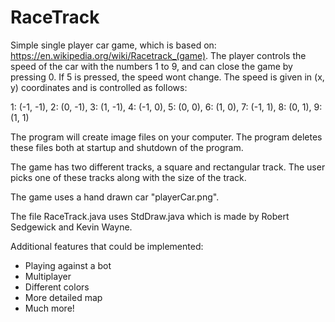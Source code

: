 # RaceTrack
Simple single player car game, which is based on: https://en.wikipedia.org/wiki/Racetrack_(game). The player controls the speed of the car with the numbers 1 to 9, and can close the game by pressing 0. If 5 is pressed, the speed wont change. The speed is given in (x, y) coordinates and is controlled as follows:

1: (-1, -1), 2: (0, -1), 3: (1, -1), 4: (-1, 0), 5: (0, 0), 6: (1, 0), 7: (-1, 1), 8: (0, 1), 9: (1, 1)

The program will create image files on your computer. The program deletes these files both at startup and shutdown of the program.

The game has two different tracks, a square and rectangular track. The user picks one of these tracks along with the size of the track. 

The game uses a hand drawn car "playerCar.png". 

The file RaceTrack.java uses StdDraw.java which is made by Robert Sedgewick and Kevin Wayne. 

Additional features that could be implemented: 
- Playing against a bot
- Multiplayer 
- Different colors 
- More detailed map
- Much more!
